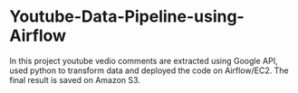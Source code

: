 # Youtube-Data-Pipeline-using-Airflow
In this project youtube vedio comments are extracted using Google API, used python to transform data and deployed the code on Airflow/EC2. The final result is saved on Amazon S3.
